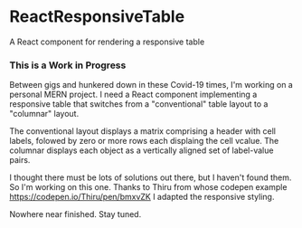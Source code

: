 # ReactResponsiveTable
A React component for rendering a responsive table

### This is a Work in Progress
Between gigs and hunkered down in these Covid-19 times, I'm working on a personal MERN project. I need a React component implementing a responsive table that switches from a "conventional" table layout to a "columnar" layout.

The conventional layout displays a matrix comprising a header with cell labels, folowed by zero or more rows each displaing the cell vcalue. The columnar displays each object as a vertically aligned set of label-value pairs.

I thought there must be lots of solutions out there, but I haven't found them. So I'm working on this one. Thanks to Thiru from whose codepen example https://codepen.io/Thiru/pen/bmxvZK I adapted the responsive styling.

Nowhere near finished. Stay tuned.

